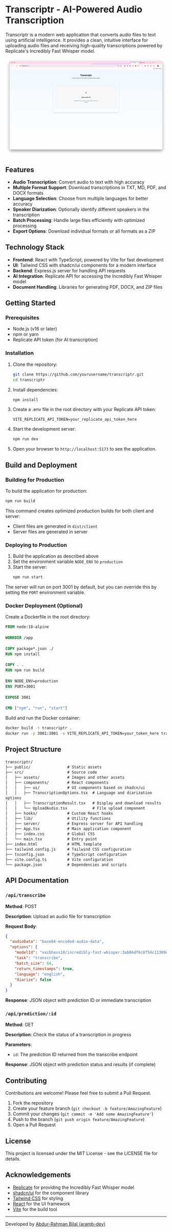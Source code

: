 # Transcriptr - AI-Powered Audio Transcription

Transcriptr is a modern web application that converts audio files to text using artificial intelligence. It provides a clean, intuitive interface for uploading audio files and receiving high-quality transcriptions powered by Replicate's Incredibly Fast Whisper model.

![Transcriptr Screenshot](image.png)

## Features

- **Audio Transcription**: Convert audio to text with high accuracy
- **Multiple Format Support**: Download transcriptions in TXT, MD, PDF, and DOCX formats
- **Language Selection**: Choose from multiple languages for better accuracy
- **Speaker Diarization**: Optionally identify different speakers in the transcription
- **Batch Processing**: Handle large files efficiently with optimized processing
- **Export Options**: Download individual formats or all formats as a ZIP

## Technology Stack

- **Frontend**: React with TypeScript, powered by Vite for fast development
- **UI**: Tailwind CSS with shadcn/ui components for a modern interface
- **Backend**: Express.js server for handling API requests
- **AI Integration**: Replicate API for accessing the Incredibly Fast Whisper model
- **Document Handling**: Libraries for generating PDF, DOCX, and ZIP files

## Getting Started

### Prerequisites

- Node.js (v16 or later)
- npm or yarn
- Replicate API token (for AI transcription)

### Installation

1. Clone the repository:

   ```bash
   git clone https://github.com/yourusername/transcriptr.git
   cd transcriptr
   ```

2. Install dependencies:

   ```bash
   npm install
   ```

3. Create a .env file in the root directory with your Replicate API token:

   ```
   VITE_REPLICATE_API_TOKEN=your_replicate_api_token_here
   ```

4. Start the development server:

   ```bash
   npm run dev
   ```

5. Open your browser to `http://localhost:5173` to see the application.

## Build and Deployment

### Building for Production

To build the application for production:

```bash
npm run build
```

This command creates optimized production builds for both client and server:

- Client files are generated in `dist/client`
- Server files are generated in server

### Deploying to Production

1. Build the application as described above
2. Set the environment variable `NODE_ENV` to `production`
3. Start the server:
   ```bash
   npm run start
   ```

The server will run on port 3001 by default, but you can override this by setting the `PORT` environment variable.

### Docker Deployment (Optional)

Create a Dockerfile in the root directory:

```dockerfile
FROM node:18-alpine

WORKDIR /app

COPY package*.json ./
RUN npm install

COPY . .
RUN npm run build

ENV NODE_ENV=production
ENV PORT=3001

EXPOSE 3001

CMD ["npm", "run", "start"]
```

Build and run the Docker container:

```bash
docker build -t transcriptr .
docker run -p 3001:3001 -e VITE_REPLICATE_API_TOKEN=your_token_here transcriptr
```

## Project Structure

```
transcriptr/
├── public/                # Static assets
├── src/                   # Source code
│   ├── assets/            # Images and other assets
│   ├── components/        # React components
│   │   ├── ui/            # UI components based on shadcn/ui
│   │   ├── TranscriptionOptions.tsx  # Language and diarization options
│   │   ├── TranscriptionResult.tsx   # Display and download results
│   │   └── UploadAudio.tsx           # File upload component
│   ├── hooks/             # Custom React hooks
│   ├── lib/               # Utility functions
│   ├── server/            # Express server for API handling
│   ├── App.tsx            # Main application component
│   ├── index.css          # Global CSS
│   └── main.tsx           # Entry point
├── index.html             # HTML template
├── tailwind.config.js     # Tailwind CSS configuration
├── tsconfig.json          # TypeScript configuration
├── vite.config.ts         # Vite configuration
└── package.json           # Dependencies and scripts
```

## API Documentation

### `/api/transcribe`

**Method**: POST

**Description**: Upload an audio file for transcription

**Request Body**:

```json
{
  "audioData": "base64-encoded-audio-data",
  "options": {
    "modelId": "vaibhavs10/incredibly-fast-whisper:3ab86df6c8f54c11309d4d1f930ac292bad43ace52d10c80d87eb258b3c9f79c",
    "task": "transcribe",
    "batch_size": 64,
    "return_timestamps": true,
    "language": "english",
    "diarize": false 
  }
}
```

**Response**: JSON object with prediction ID or immediate transcription

### `/api/prediction/:id`

**Method**: GET

**Description**: Check the status of a transcription in progress

**Parameters**:

- `id`: The prediction ID returned from the transcribe endpoint

**Response**: JSON object with prediction status and results (if complete)

## Contributing

Contributions are welcome! Please feel free to submit a Pull Request.

1. Fork the repository
2. Create your feature branch (`git checkout -b feature/AmazingFeature`)
3. Commit your changes (`git commit -m 'Add some AmazingFeature'`)
4. Push to the branch (`git push origin feature/AmazingFeature`)
5. Open a Pull Request

## License

This project is licensed under the MIT License - see the LICENSE file for details.

## Acknowledgements

- [Replicate](https://replicate.com/) for providing the Incredibly Fast Whisper model
- [shadcn/ui](https://ui.shadcn.com/) for the component library
- [Tailwind CSS](https://tailwindcss.com/) for styling
- [React](https://reactjs.org/) for the UI framework
- [Vite](https://vitejs.dev/) for the build tool

---

Developed by [Abdur-Rahman Bilal (aramb-dev)](https://github.com/aramb-dev)
